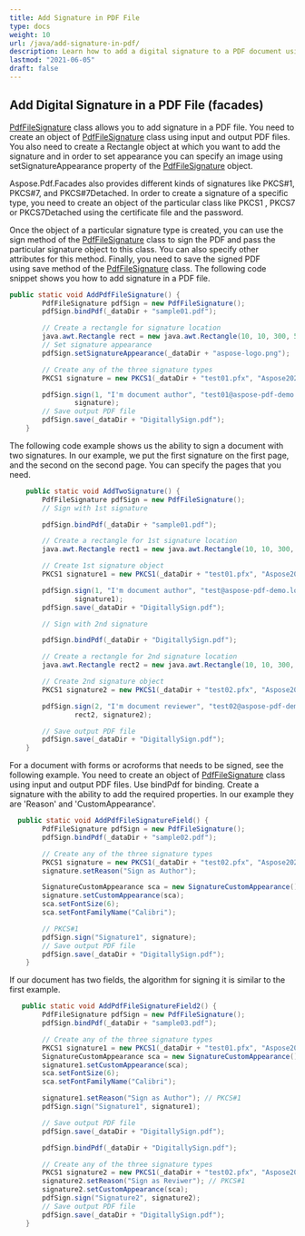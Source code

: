 ```yaml
---
title: Add Signature in PDF File
type: docs
weight: 10
url: /java/add-signature-in-pdf/
description: Learn how to add a digital signature to a PDF document using Aspose.PDF in Java for secure signing and document verification.
lastmod: "2021-06-05"
draft: false
---
```


## Add Digital Signature in a PDF File (facades)

[PdfFileSignature](https://reference.aspose.com/pdf/java/com.aspose.pdf.facades/PdfFileSignature) class allows you to add signature in a PDF file. You need to create an object of [PdfFileSignature](https://reference.aspose.com/pdf/java/com.aspose.pdf.facades/PdfFileSignature) class using input and output PDF files. You also need to create a Rectangle object at which you want to add the signature and in order to set appearance you can specify an image using setSignatureAppearance property of the [PdfFileSignature](https://reference.aspose.com/pdf/java/com.aspose.pdf.facades/PdfFileSignature) object.

Aspose.Pdf.Facades also provides different kinds of signatures like PKCS#1, PKCS#7, and PKCS#7Detached. In order to create a signature of a specific type, you need to create an object of the particular class like PKCS1 , PKCS7 or PKCS7Detached using the certificate file and the password.

Once the object of a particular signature type is created, you can use the sign method of the [PdfFileSignature](https://reference.aspose.com/pdf/java/com.aspose.pdf.facades/PdfFileSignature) class to sign the PDF and pass the particular signature object to this class. You can also specify other attributes for this method. Finally, you need to save the signed PDF using save method of the [PdfFileSignature](https://reference.aspose.com/pdf/java/com.aspose.pdf.facades/PdfFileSignature) class. The following code snippet shows you how to add signature in a PDF file.

```java
public static void AddPdfFileSignature() {
        PdfFileSignature pdfSign = new PdfFileSignature();
        pdfSign.bindPdf(_dataDir + "sample01.pdf");

        // Create a rectangle for signature location
        java.awt.Rectangle rect = new java.awt.Rectangle(10, 10, 300, 50);
        // Set signature appearance
        pdfSign.setSignatureAppearance(_dataDir + "aspose-logo.png");

        // Create any of the three signature types
        PKCS1 signature = new PKCS1(_dataDir + "test01.pfx", "Aspose2021"); // PKCS#1

        pdfSign.sign(1, "I'm document author", "test01@aspose-pdf-demo.local", "Aspose Pdf Demo, Australia", true, rect,
                signature);
        // Save output PDF file
        pdfSign.save(_dataDir + "DigitallySign.pdf");
    }
```

The following code example shows us the ability to sign a document with two signatures. In our example, we put the first signature on the first page, and the second on the second page. You can specify the pages that you need.

```java
    public static void AddTwoSignature() {
        PdfFileSignature pdfSign = new PdfFileSignature();
        // Sign with 1st signature

        pdfSign.bindPdf(_dataDir + "sample01.pdf");

        // Create a rectangle for 1st signature location
        java.awt.Rectangle rect1 = new java.awt.Rectangle(10, 10, 300, 50);

        // Create 1st signature object
        PKCS1 signature1 = new PKCS1(_dataDir + "test01.pfx", "Aspose2021"); // PKCS#1

        pdfSign.sign(1, "I'm document author", "test@aspose-pdf-demo.local", "Aspose Pdf Demo, Australia", true, rect1,
                signature1);
        pdfSign.save(_dataDir + "DigitallySign.pdf");

        // Sign with 2nd signature

        pdfSign.bindPdf(_dataDir + "DigitallySign.pdf");

        // Create a rectangle for 2nd signature location
        java.awt.Rectangle rect2 = new java.awt.Rectangle(10, 10, 300, 50);

        // Create 2nd signature object
        PKCS1 signature2 = new PKCS1(_dataDir + "test02.pfx", "Aspose2021"); // PKCS#1

        pdfSign.sign(2, "I'm document reviewer", "test02@aspose-pdf-demo.local", "Aspose Pdf Demo, Australia", true,
                rect2, signature2);

        // Save output PDF file
        pdfSign.save(_dataDir + "DigitallySign.pdf");
    }
```

For a document with forms or acroforms that needs to be signed, see the following example.
You need to create an object of [PdfFileSignature](https://reference.aspose.com/pdf/java/com.aspose.pdf.facades/PdfFileSignature) class using input and output PDF files. Use bindPdf for binding. Create a signature with the ability to add the required properties. In our example they are 'Reason' and 'CustomAppearance'.

```java
  public static void AddPdfFileSignatureField() {
        PdfFileSignature pdfSign = new PdfFileSignature();
        pdfSign.bindPdf(_dataDir + "sample02.pdf");

        // Create any of the three signature types
        PKCS1 signature = new PKCS1(_dataDir + "test02.pfx", "Aspose2021");
        signature.setReason("Sign as Author");

        SignatureCustomAppearance sca = new SignatureCustomAppearance();
        signature.setCustomAppearance(sca);
        sca.setFontSize(6);
        sca.setFontFamilyName("Calibri");

        // PKCS#1
        pdfSign.sign("Signature1", signature);
        // Save output PDF file
        pdfSign.save(_dataDir + "DigitallySign.pdf");
    }
```

If our document has two fields, the algorithm for signing it is similar to the first example.

```java
   public static void AddPdfFileSignatureField2() {
        PdfFileSignature pdfSign = new PdfFileSignature();
        pdfSign.bindPdf(_dataDir + "sample03.pdf");

        // Create any of the three signature types
        PKCS1 signature1 = new PKCS1(_dataDir + "test01.pfx", "Aspose2021");
        SignatureCustomAppearance sca = new SignatureCustomAppearance();
        signature1.setCustomAppearance(sca);
        sca.setFontSize(6);
        sca.setFontFamilyName("Calibri");

        signature1.setReason("Sign as Author"); // PKCS#1
        pdfSign.sign("Signature1", signature1);

        // Save output PDF file
        pdfSign.save(_dataDir + "DigitallySign.pdf");

        pdfSign.bindPdf(_dataDir + "DigitallySign.pdf");

        // Create any of the three signature types
        PKCS1 signature2 = new PKCS1(_dataDir + "test02.pfx", "Aspose2021");
        signature2.setReason("Sign as Reviwer"); // PKCS#1
        signature2.setCustomAppearance(sca);
        pdfSign.sign("Signature2", signature2);
        // Save output PDF file
        pdfSign.save(_dataDir + "DigitallySign.pdf");
    }
```
